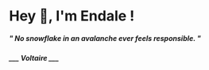 <h1 title="head"> Hey 👋, I'm Endale !</h1>

**<h5><i>" No snowflake in an avalanche ever feels responsible. "</i></h5>**

*<b>___ Voltaire ___</b>*

